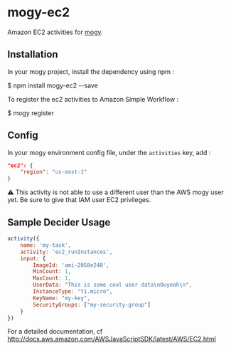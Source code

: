 # mogy-ec2

Amazon EC2 activities for [mogy](https://github.com/neyric/mogy).

## Installation

In your mogy project, install the dependency using npm :

$ npm install mogy-ec2 --save

To register the ec2 activities to Amazon Simple Workflow :

$ mogy register

## Config

In your mogy environment config file, under the `activities` key, add :

````json
"ec2": {
    "region": "us-east-1"
}
````

:warning: This activity is not able to use a different user than the AWS mogy user yet.
Be sure to give that IAM user EC2 privileges.

## Sample Decider Usage

````javascript
activity({
    name: 'my-task',
    activity: 'ec2_runInstances',
    input: {
        ImageId: 'ami-2058e248',
        MinCount: 1,
        MaxCount: 1,
        UserData: "This is some cool user data\nOuyeah\n",
        InstanceType: "t1.micro",
        KeyName: "my-key",
        SecurityGroups: ["my-security-group"]
    }
})
````

For a detailed documentation, cf <http://docs.aws.amazon.com/AWSJavaScriptSDK/latest/AWS/EC2.html>

